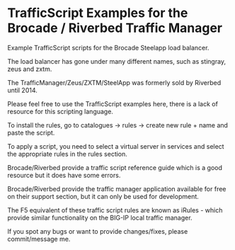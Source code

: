 # TrafficScript Examples for the Brocade / Riverbed Traffic Manager

Example TrafficScript scripts for the Brocade Steelapp load balancer. 

The load balancer has gone under many different names, such as stingray, zeus and zxtm. 

The TrafficManager/Zeus/ZXTM/SteelApp was formerly sold by Riverbed until 2014. 

Please feel free to use the TrafficScript examples here, there is a lack of resource for this scripting language.

To install the rules, go to catalogues -> rules -> create new rule + name and paste the script. 

To apply a script, you need to select a virtual server in services and select the appropriate rules in the rules section. 

Brocade/Riverbed provide a traffic script reference guide which is a good resource but it does have some errors. 

Brocade/Riverbed provide the traffic manager application available for free on their support section, but it can only be used for development.

The F5 equivalent of these traffic script rules are known as iRules - which provide similar functionality on the BIG-IP local traffic manager. 

If you spot any bugs or want to provide changes/fixes, please commit/message me.


